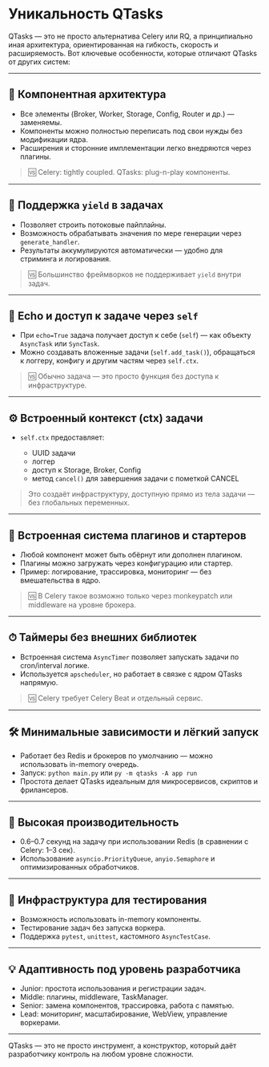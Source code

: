 # Уникальность QTasks

QTasks — это не просто альтернатива Celery или RQ, а принципиально иная архитектура, ориентированная на гибкость, скорость и расширяемость. Вот ключевые особенности, которые отличают QTasks от других систем:

---

## 🧬 Компонентная архитектура

* Все элементы (Broker, Worker, Storage, Config, Router и др.) — заменяемы.
* Компоненты можно полностью переписать под свои нужды без модификации ядра.
* Расширения и сторонние имплементации легко внедряются через плагины.

> 🆚 Celery: tightly coupled. QTasks: plug-n-play компоненты.

---

## 🔁 Поддержка `yield` в задачах

* Позволяет строить потоковые пайплайны.
* Возможность обрабатывать значения по мере генерации через `generate_handler`.
* Результаты аккумулируются автоматически — удобно для стриминга и логирования.

> 🆚 Большинство фреймворков не поддерживает `yield` внутри задач.

---

## 🧠 Echo и доступ к задаче через `self`

* При `echo=True` задача получает доступ к себе (`self`) — как объекту `AsyncTask` или `SyncTask`.
* Можно создавать вложенные задачи (`self.add_task()`), обращаться к логгеру, конфигу и другим частям через `self.ctx`.

> 🆚 Обычно задача — это просто функция без доступа к инфраструктуре.

---

## ⚙️ Встроенный контекст (ctx) задачи

* `self.ctx` предоставляет:

  * UUID задачи
  * логгер
  * доступ к Storage, Broker, Config
  * метод `cancel()` для завершения задачи с пометкой CANCEL

> Это создаёт инфраструктуру, доступную прямо из тела задачи — без глобальных переменных.

---

## 🧩 Встроенная система плагинов и стартеров

* Любой компонент может быть обёрнут или дополнен плагином.
* Плагины можно загружать через конфигурацию или стартер.
* Пример: логирование, трассировка, мониторинг — без вмешательства в ядро.

> 🆚 В Celery такое возможно только через monkeypatch или middleware на уровне брокера.

---

## ⏱ Таймеры без внешних библиотек

* Встроенная система `AsyncTimer` позволяет запускать задачи по cron/interval логике.
* Используется `apscheduler`, но работает в связке с ядром QTasks напрямую.

> 🆚 Celery требует Celery Beat и отдельный сервис.

---

## 🛠 Минимальные зависимости и лёгкий запуск

* Работает без Redis и брокеров по умолчанию — можно использовать in-memory очередь.
* Запуск: `python main.py` или `py -m qtasks -A app run`
* Простота делает QTasks идеальным для микросервисов, скриптов и фрилансеров.

---

## 🚀 Высокая производительность

* 0.6–0.7 секунд на задачу при использовании Redis (в сравнении с Celery: 1–3 сек).
* Использование `asyncio.PriorityQueue`, `anyio.Semaphore` и оптимизированных обработчиков.

---

## 🧪 Инфраструктура для тестирования

* Возможность использовать in-memory компоненты.
* Тестирование задач без запуска воркера.
* Поддержка `pytest`, `unittest`, кастомного `AsyncTestCase`.

---

## 💡 Адаптивность под уровень разработчика

* Junior: простота использования и регистрации задач.
* Middle: плагины, middleware, TaskManager.
* Senior: замена компонентов, трассировка, работа с памятью.
* Lead: мониторинг, масштабирование, WebView, управление воркерами.

---

QTasks — это не просто инструмент, а конструктор, который даёт разработчику контроль на любом уровне сложности.
